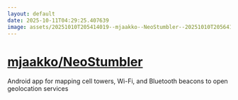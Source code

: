 ```yaml
---
layout: default
date: 2025-10-11T04:29:25.407639
image: assets/20251010T205414019--mjaakko--NeoStumbler--20251010T205641103--cropped.png
---
```


# [mjaakko/NeoStumbler](https://github.com/mjaakko/NeoStumbler)

Android app for mapping cell towers, Wi-Fi, and Bluetooth beacons to open geolocation services
